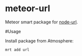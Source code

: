 meteor-url
=================

Meteor smart package for [node-url](https://github.com/defunctzombie/node-url).

#Usage

Install package from Atmosphere:
```
mrt add url 

```
